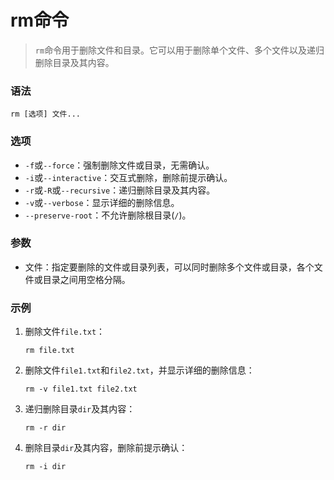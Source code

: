 

# rm命令

> `rm`命令用于删除文件和目录。它可以用于删除单个文件、多个文件以及递归删除目录及其内容。

### 语法

```
rm [选项] 文件...
```

### 选项

- `-f`或`--force`：强制删除文件或目录，无需确认。
- `-i`或`--interactive`：交互式删除，删除前提示确认。
- `-r`或`-R`或`--recursive`：递归删除目录及其内容。
- `-v`或`--verbose`：显示详细的删除信息。
- `--preserve-root`：不允许删除根目录(`/`)。

### 参数

- 文件：指定要删除的文件或目录列表，可以同时删除多个文件或目录，各个文件或目录之间用空格分隔。

### 示例

1. 删除文件`file.txt`：

   ```
   rm file.txt
   ```

2. 删除文件`file1.txt`和`file2.txt`，并显示详细的删除信息：

   ```
   rm -v file1.txt file2.txt
   ```

3. 递归删除目录`dir`及其内容：

   ```
   rm -r dir
   ```

4. 删除目录`dir`及其内容，删除前提示确认：

   ```
   rm -i dir
   ```

